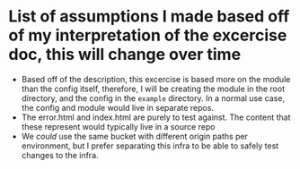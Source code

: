 # List of assumptions I made based off of my interpretation of the excercise doc, this will change over time
* Based off of the description, this excercise is based more on the module than the config itself, therefore, I will be creating the module in the root directory, and the config in the `example` directory. In a normal use case, the config and module would live in separate repos.  
* The error.html and index.html are purely to test against. The content that these represent would typically live in a source repo
* We _could_ use the same bucket with different origin paths per environment, but I prefer separating this infra to be able to safely test changes to the infra.